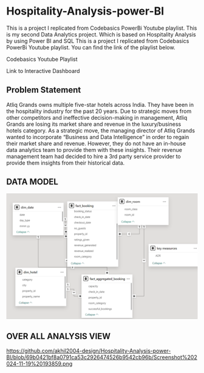   # Hospitality-Analysis-power-BI
This is a project I replicated from Codebasics PowerBi Youtube playlist.
This is my second  Data Analytics project. Which is based on Hospitality Analysis by using Power BI and SQL 
This is a project I replicated from Codebasics PowerBi Youtube playlist. You can find the link of the playlist below.

Codebasics Youtube Playlist

Link to Interactive Dashboard

## Problem Statement
Atliq Grands owns multiple five-star hotels across India. They have been in the hospitality industry for the past 20 years. Due to strategic moves from other competitors and ineffective decision-making in management, Atliq Grands are losing its market share and revenue in the luxury/business hotels category. As a strategic move, the managing director of Atliq Grands wanted to incorporate “Business and Data Intelligence” in order to regain their market share and revenue. However, they do not have an in-house data analytics team to provide them with these insights. Their revenue management team had decided to hire a 3rd party service provider to provide them insights from their historical data.

## DATA MODEL
![image alt](https://github.com/akhil2004-design/Hospitality-Analysis-power-BI/blob/19bc618b393db581e9cc4e80532717543c661724/Screenshot%202024-11-12%20233344.png)
## OVER ALL ANALYSIS VIEW
https://github.com/akhil2004-design/Hospitality-Analysis-power-BI/blob/69b0421bf8a0791ca53c2926474526b9542cb96b/Screenshot%202024-11-19%20193859.png

 



